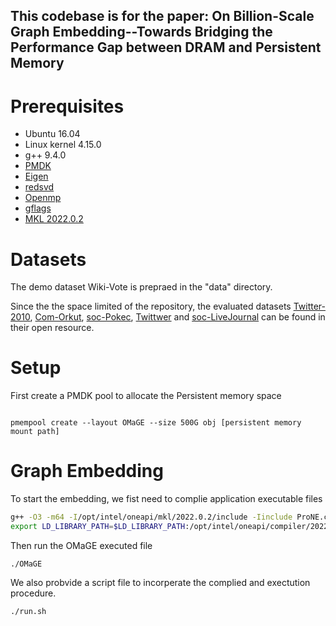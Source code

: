<meta name="robots" content="noindex">


## This codebase is for the paper: On Billion-Scale Graph Embedding--Towards Bridging the Performance Gap between DRAM and Persistent Memory

# Prerequisites

- Ubuntu 16.04
- Linux kernel 4.15.0
- g++ 9.4.0
- [PMDK](https://github.com/pmem/pmdk/)
- [Eigen](http://eigen.tuxfamily.org)
- [redsvd](https://code.google.com/p/redsvd/)
- [Openmp](https://www.openmp.org/)
- [gflags](https://github.com/gflags/gflags)
- [MKL 2022.0.2](https://software.intel.com/en-us/mkl)

# Datasets

The demo dataset Wiki-Vote is prepraed in the "data" directory.

Since the the space limited of the repository, the evaluated datasets [Twitter-2010](https://law.di.unimi.it/datasets.php), [Com-Orkut](https://snap.stanford.edu/), [soc-Pokec](https://snap.stanford.edu/data/soc-Pokec.html),  [Twittwer](http://datasets.syr.edu/pages/datasets.html) and [soc-LiveJournal](https://snap.stanford.edu/data/soc-LiveJournal1.html) can be found in their open resource.

# Setup

First create a PMDK pool to allocate the Persistent memory space

```

pmempool create --layout OMaGE --size 500G obj [persistent memory mount path]

```


# Graph Embedding

To start the embedding, we fist need to complie application executable files

```bash
g++ -O3 -m64 -I/opt/intel/oneapi/mkl/2022.0.2/include -Iinclude ProNE.cpp  ./csdb.cpp -Wl,--start-group /opt/intel/oneapi/mkl/2022.0.2/lib/intel64/libmkl_intel_lp64.a /opt/intel/oneapi/mkl/2022.0.2/lib/intel64/libmkl_intel_thread.a /opt/intel/oneapi/mkl/2022.0.2/lib/intel64/libmkl_core.a -Wl,--end-group -L/opt/intel/oneapi/compiler/2022.0.2/linux/compiler/lib/intel64_lin -liomp5 -lpthread -ldl -lm -fopenmp -w -lgflags -lpmemobj -lredsvd -lnuma -o OMaGE
export LD_LIBRARY_PATH=$LD_LIBRARY_PATH:/opt/intel/oneapi/compiler/2022.0.2/linux/compiler/lib/intel64_lin

```

Then run the OMaGE executed file

```
./OMaGE
```

We also probvide a script file to incorperate the complied and exectution procedure.

```
./run.sh
```


